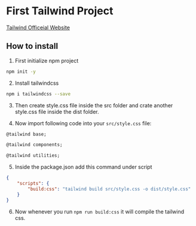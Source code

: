 # First Tailwind Project
[Tailwind Officeial Website](https://tailwindcss.com/)

## How to install
1) First initialize npm project

```bash
npm init -y
```

2) Install tailwindcss
```bash
npm i tailwindcss --save
```

3) Then create style.css file inside the src folder and crate another style.css file inside the dist folder.

4) Now import following code into your `src/style.css` file:
```txt
@tailwind base;

@tailwind components;

@tailwind utilities;
```

5) Inside the package.json add this command under script
```json
{
    "scripts": {
        "build:css": "tailwind build src/style.css -o dist/style.css"
    }
}
```

6) Now whenever you run `npm run build:css` it will compile the tailwind css.

